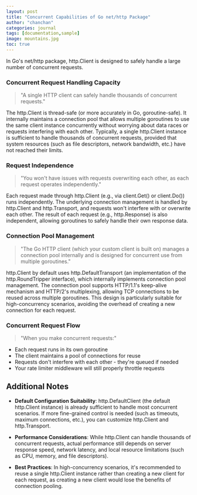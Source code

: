 ```yaml
---
layout: post
title: "Concurrent Capabilities of Go net/http Package"
author: "chanchan"
categories: journal
tags: [documentation,sample]
image: mountains.jpg
toc: true
---
```


In Go's net/http package, http.Client is designed to safely handle a large number of concurrent requests.

### Concurrent Request Handling Capacity

> "A single HTTP client can safely handle thousands of concurrent requests."

The http.Client is thread-safe (or more accurately in Go, goroutine-safe). It internally maintains a connection pool that allows multiple goroutines to use the same client instance concurrently without worrying about data races or requests interfering with each other. Typically, a single http.Client instance is sufficient to handle thousands of concurrent requests, provided that system resources (such as file descriptors, network bandwidth, etc.) have not reached their limits.

### Request Independence

> "You won't have issues with requests overwriting each other, as each request operates independently."

Each request made through http.Client (e.g., via client.Get() or client.Do()) runs independently. The underlying connection management is handled by http.Client and http.Transport, and requests won't interfere with or overwrite each other. The result of each request (e.g., http.Response) is also independent, allowing goroutines to safely handle their own response data.

### Connection Pool Management

> "The Go HTTP client (which your custom client is built on) manages a connection pool internally and is designed for concurrent use from multiple goroutines."

http.Client by default uses http.DefaultTransport (an implementation of the http.RoundTripper interface), which internally implements connection pool management. The connection pool supports HTTP/1.1's keep-alive mechanism and HTTP/2's multiplexing, allowing TCP connections to be reused across multiple goroutines. This design is particularly suitable for high-concurrency scenarios, avoiding the overhead of creating a new connection for each request.

### Concurrent Request Flow

> "When you make concurrent requests:"

- Each request runs in its own goroutine
- The client maintains a pool of connections for reuse
- Requests don't interfere with each other - they're queued if needed
- Your rate limiter middleware will still properly throttle requests

## Additional Notes

- **Default Configuration Suitability**: http.DefaultClient (the default http.Client instance) is already sufficient to handle most concurrent scenarios. If more fine-grained control is needed (such as timeouts, maximum connections, etc.), you can customize http.Client and http.Transport.

- **Performance Considerations**: While http.Client can handle thousands of concurrent requests, actual performance still depends on server response speed, network latency, and local resource limitations (such as CPU, memory, and file descriptors).

- **Best Practices**: In high-concurrency scenarios, it's recommended to reuse a single http.Client instance rather than creating a new client for each request, as creating a new client would lose the benefits of connection pooling.
